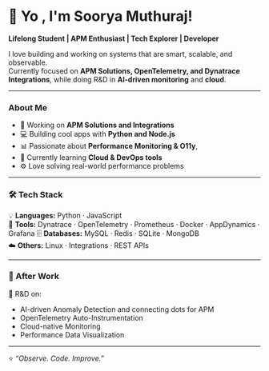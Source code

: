 # 👋 Yo , I'm Soorya Muthuraj! 

**Lifelong Student | APM Enthusiast | Tech Explorer | Developer**

I love building and working on systems that are smart, scalable, and observable.  
Currently focused on **APM Solutions, OpenTelemetry, and Dynatrace Integrations**, while doing R&D in **AI-driven monitoring** and **cloud**.

---

### About Me
- 💼 Working on **APM Solutions and Integrations** 
- 💻 Building cool apps with **Python and Node.js**
- 📊 Passionate about **Performance Monitoring & O11y**, 
- 🌱 Currently learning **Cloud & DevOps tools**
- ⚙️ Love solving real-world performance problems 

---

### 🛠️ Tech Stack

💡 **Languages:** Python · JavaScript   
🧩 **Tools:** Dynatrace · OpenTelemetry · Prometheus · Docker · AppDynamics · Grafana 
🗄️ **Databases:** MySQL · Redis · SQLite · MongoDB  
☁️ **Others:** Linux · Integrations · REST APIs  

---

### 🔬 After Work
🚀 R&D on:
- AI-driven Anomaly Detection and connecting dots for APM  
- OpenTelemetry Auto-Instrumentation  
- Cloud-native Monitoring  
- Performance Data Visualization  
---

⭐️ _“Observe. Code. Improve.”_  
